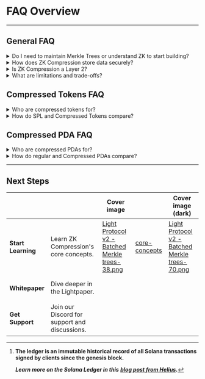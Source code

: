 

# FAQ Overview

***

## General FAQ&#x20;

<details>

<summary>Do I need to maintain Merkle Trees or understand ZK to start building?</summary>

**No**, the protocol provides the full infrastructure. Developers just build.&#x20;

* The protocol maintains Merkle trees

- Validity proofs are fetched with RPC calls from indexers that support the [ZK Compression RPC API](../resources/json-rpc-methods/).

> _Learn more in our_ [_Core Concepts Section_](core-concepts/).

</details>

<details>

<summary>How does ZK Compression store data securely?</summary>

1. **State roots** are committed **on-chain** to ensure the same security guarantees as when data is stored in regular accounts.

2) The **raw account data** is stored on the [**Solana ledger**](#user-content-fn-1)[^1] as call data – the compressed account state is fetched with each transaction from supporting RPC providers.

3. **Validity proofs** prevent invalid state transitions.

> _Learn more in our_ [_Core Concepts Section_](core-concepts/).

</details>

<details>

<summary>Is ZK Compression a Layer 2?</summary>

**No –** ZK Compression offers

* direct and atomic transaction **execution** **on Solana's L1**  with instant finality,
* full **composability** between compressed and regular state,
* Solana's **security** guarantees, and
* no batching of transactions, bridging or liquidity fragmentation.

</details>

<details>

<summary>What are limitations and trade-offs?</summary>

**Most applications benefit** from compression **despite** these trade-offs:

* **Transactions are larger in size** due to&#x20;
  * &#x20;a 128-byte proof to verify compressed account validity and
  * account data inclusion.
* **Transactions require more compute units** for on-chain hashing and proof verification - we recommend to increase priority fee during congestion

- Interactions with compressed accounts add **marginal per-transaction fees** to Solana's base fees (<10,000 lamports).

* If a compressed account will be **updated more than 1,000 times** in its lifetime,\
  cumulative transaction costs **exceed one-time rent cost**.

> _Learn more in our_ [_Limitations section_](core-concepts/limitations.md)_._

</details>

## Compressed Tokens FAQ

<details>

<summary>Who are compressed tokens for?</summary>

Compressed tokens can optimize applications needing to mint or distribute many tokens for:

* **Reward programs** with **periodic** **claims**,&#x20;
* **Airdrops** with one transaction per recipient,&#x20;
* User wallets or accounts with **infrequent updates or transfers**, ...

Regular SPL Tokens remain more efficient for high frequency trading and liquidity pools due to larger transaction size and compute unit consumption for state updates.

</details>

<details>

<summary>How do SPL and Compressed Tokens compare?</summary>

<table><thead><tr><th width="169"></th><th width="225">SPL Tokens</th><th>Compressed Tokens</th></tr></thead><tbody><tr><td><strong>Rent Cost</strong></td><td>Yes</td><td>No</td></tr><tr><td><strong>Creation Cost</strong> <br><strong>per token account</strong></td><td>0.002 SOL</td><td>0.0000004 SOL</td></tr><tr><td><strong>Functionality</strong></td><td>All SPL operations</td><td><ul><li>All SPL operations</li><li>Convert between formats atomically in one transaction</li></ul></td></tr><tr><td><strong>Wallet Support</strong></td><td>Yes</td><td>Yes, with Phantom and Backpack</td></tr></tbody></table>

</details>

## Compressed PDA FAQ

<details>

<summary>Who are compressed PDAs for?</summary>

Compressed PDAs can optimize applications with

* user specific state
* accounts with infrequent updates

Regular PDAs remain more efficient for shared state and PDAs with high frequency updates, due to larger transaction size and compute unit consumption.

</details>

<details>

<summary>How do regular and Compressed PDAs compare?</summary>

|                                           | Regular PDA            | Compressed PDA                                             |
| ----------------------------------------- | ---------------------- | ---------------------------------------------------------- |
| **Rent Cost**                             | Yes                    | No                                                         |
| **Creation Cost 100 byte account at PDA** | 0.0016 SOL             | \~ 0.00001 SOL                                             |
| **Functionality**                         | Full PDA operations    | <p>Full PDA operations via Light system program<br>CPI</p> |
| **Implementation**                        | Standard Anchor        | Light SDK                                                  |
| **Read Access**                           | Direct in program      | Via RPC Calls                                              |
| **Write Access**                          | Direct in program      | Via Light System CPI                                       |
| **Seed Derivation**                       | `findProgramAddress()` | <p><code>derive_address()</code> with seed<br>inputs</p>   |

</details>

***

## Next Steps

<table data-view="cards"><thead><tr><th></th><th></th><th data-hidden data-card-cover data-type="image">Cover image</th><th data-hidden data-card-target data-type="content-ref"></th><th data-hidden data-card-cover-dark data-type="image">Cover image (dark)</th></tr></thead><tbody><tr><td><h4>Start Learning</h4></td><td>Learn ZK Compression's core concepts.</td><td><a href="../.gitbook/assets/Light Protocol v2 - Batched Merkle trees-38.png">Light Protocol v2 - Batched Merkle trees-38.png</a></td><td><a href="core-concepts/">core-concepts</a></td><td><a href="../.gitbook/assets/Light Protocol v2 - Batched Merkle trees-70.png">Light Protocol v2 - Batched Merkle trees-70.png</a></td></tr><tr><td><h4>Whitepaper</h4></td><td>Dive deeper in the Lightpaper.</td><td></td><td></td><td></td></tr><tr><td><h4>Get Support</h4></td><td>Join our Discord for support and discussions.</td><td></td><td></td><td></td></tr></tbody></table>



[^1]: **The ledger is an immutable historical record of all Solana transactions signed by clients since the genesis block.**



    _**Learn more on the Solana Ledger in this**_ [_**blog post from Helius**_](https://www.helius.dev/blog/all-you-need-to-know-about-compression-on-solana#state-vs-ledger)_**.**_
